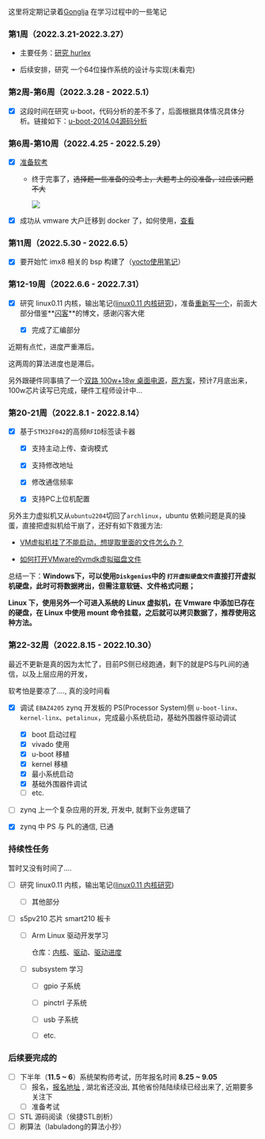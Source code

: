 这里将定期记录着[Gonglja](https://github.com/Gonglja) 在学习过程中的一些笔记

### 第1周（2022.3.21-2022.3.27）

- 主要任务：[研究 hurlex](./week1/readme.md) 

- 后续安排，研究 一个64位操作系统的设计与实现(未看完)

    

### 第2周-第6周（2022.3.28 - 2022.5.1）

- [x] 这段时间在研究 u-boot，代码分析的差不多了，后面根据具体情况具体分析。链接如下：[u-boot-2014.04源码分析](https://gonglja.github.io/posts/f88e6d17/) 



### 第6周-第10周（2022.4.25 - 2022.5.29）

- [x] [准备软考](https://www.zhixi.com/view/4f83310b)
  
    - 终于完事了，~~选择题一些准备的没考上，大题考上的没准备，过应该问题不大~~
    
      ![](https://note-1251905184.cos.ap-shanghai.myqcloud.com/img/202207240034994.png)
    
- [x] 成功从 vmware 大户迁移到 docker 了，如何使用，[查看](https://gonglja.github.io/posts/6c58185/)



### 第11周（2022.5.30 - 2022.6.5）

- [x] 要开始忙 imx8 相关的 bsp 构建了（[yocto使用笔记](https://note.youdao.com/s/9agRyOgp)）

    

### 第12-19周（2022.6.6 - 2022.7.31）

- [x] 研究 linux0.11 内核，输出笔记([linux0.11 内核研究](./week2-5/readme.md))，准备[重新写一个](https://gonglja.github.io/posts/ca3a0e2a/)，前面大部分借鉴**[闪客](https://github.com/sunym1993)**的博文，感谢闪客大佬	

    - [x] 完成了汇编部分

近期有点忙，进度严重滞后。

这两周的算法进度也是滞后。

另外跟硬件同事搞了一个[双路 100w+18w 桌面电源](https://github.com/Gonglja/yds-charger)，[原方案](https://github.com/liaozhelin/yds-charger)，预计7月底出来，100w芯片读写已完成，硬件工程师设计中...



### 第20-21周（2022.8.1 - 2022.8.14）

- [x] 基于`STM32F042`的高频`RFID`标签读卡器

  - [x] 支持主动上传、查询模式
  - [x] 支持修改地址
  - [x] 修改通信频率
  - [x] 支持PC上位机配置

  

另外主力虚拟机又从`ubuntu2204`切回了`archlinux`，ubuntu 依赖问题是真的操蛋，直接把虚拟机给干崩了，还好有如下救援方法:

- [VM虚拟机挂了不能启动，想提取里面的文件怎么办？](https://blog.csdn.net/qq_33475105/article/details/109282420)

- [如何打开VMware的vmdk虚拟磁盘文件](https://blog.csdn.net/u013401853/article/details/53088974)

总结一下：**Windows下，可以使用`Diskgenius`中的 `打开虚拟硬盘文件`直接打开虚拟机硬盘，此时可将数据拷出，但需注意软链、文件格式问题；**

**Linux 下，使用另外一个可进入系统的 Linux 虚拟机，在 Vmware 中添加已存在的硬盘，在 Linux 中使用 mount 命令挂载，之后就可以拷贝数据了，推荐使用这种方法。**



### 第22-32周（2022.8.15 - 2022.10.30）

最近不更新是真的因为太忙了，目前PS侧已经跑通，剩下的就是PS与PL间的通信，以及上层应用的开发，

软考怕是要凉了...., 真的没时间看

- [x] 调试 `EBAZ4205` zynq 开发板的 PS(Processor System)侧 `u-boot-linx`、`kernel-linx`、`petalinux`，完成最小系统启动，基础外围器件驱动调试
  - [x] boot 启动过程
  - [x] vivado 使用
  - [x] u-boot 移植
  - [x] kernel 移植
  - [x] 最小系统启动
  - [x] 基础外围器件调试
  - [ ] etc.

- [ ] zynq 上一个复杂应用的开发, 开发中, 就剩下业务逻辑了

- [x] zynq 中 PS 与 PL的通信, 已通

  



### 持续性任务

暂时又没有时间了....

- [ ] 研究 linux0.11 内核，输出笔记([linux0.11 内核研究](./week2-5/readme.md))

  - [ ] 其他部分

- [ ] s5pv210 芯片 smart210 板卡

  - [ ] Arm Linux 驱动开发学习

    仓库：[内核](https://github.com/Gonglja/linux)、[驱动](https://github.com/Gonglja/linux-driver)、[驱动进度](https://github.com/Gonglja/linux-driver/tree/master/01_char/README.md)

  - [ ] subsystem 学习
    - [ ] gpio 子系统
    - [ ] pinctrl 子系统
    - [ ] usb 子系统
    - [ ] etc.





### 后续要完成的

- [ ] 下半年（**11.5 ~ 6**）系统架构师考试，历年报名时间 **8.25 ~ 9.05**
  - [ ] 报名，[报名地址](https://bm.ruankao.org.cn/sign/welcome) , 湖北省还没出, 其他省份陆陆续续已经出来了, 近期要多关注下
  - [ ] 准备考试

- [ ] STL 源码阅读（侯捷STL剖析）
- [ ] 刷算法（labuladong的算法小抄）
